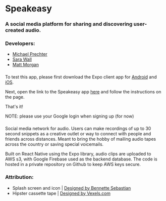 # Speakeasy
### A social media platform for sharing and discovering user-created audio.


### Developers:
- [Michael Prechter](https://github.com/prechter)
- [Sara Wall](https://github.com/swallsy)
- [Matt Morgan](https://github.com/mmorgan6)

###

To test this app, please first download the Expo client app for [Android](https://play.google.com/store/apps/details?id=host.exp.exponent&hl=en) and [iOS](https://itunes.apple.com/us/app/expo-client/id982107779?mt=8).

Next, open the link to the Speakeasy app [here](https://exp.host/@prechter/speakeasy) and follow the instructions on the page.

That's it!

NOTE: please use your Google login when signing up (for now)

### 

Social media network for audio. Users can make recordings of up to 30 second snippets as a creative outlet or way to connect with people and friends across distances. Meant to bring the hobby of mailing audio tapes across the country or saving special voicemails. 

Built on React Native using the Expo library, audio clips are uploaded to AWS s3, with Google Firebase used as the backend database. The code is hosted in a private repository on Github to keep AWS keys secure. 


### Attribution:
- Splash screen and icon | [Designed by Bennette Sebastian](https://www.bennettesebastian.com/)
- Hipster cassette tape | [Designed by Vexels.com](https://www.vexels.com/vectors/preview/130936/hipster-cassette-tape)
